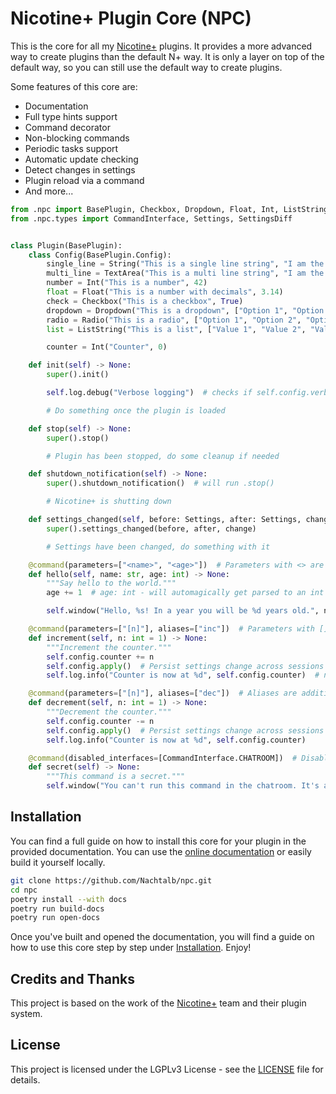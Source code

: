 # Nicotine+ Plugin Core (NPC)

This is the core for all my [Nicotine+][n+] plugins. It provides a more advanced
way to create plugins than the default N+ way. It is only a layer on top of the
default way, so you can still use the default way to create plugins.

Some features of this core are:

- Documentation
- Full type hints support
- Command decorator
- Non-blocking commands
- Periodic tasks support
- Automatic update checking
- Detect changes in settings
- Plugin reload via a command
- And more...

```python
from .npc import BasePlugin, Checkbox, Dropdown, Float, Int, ListString, Radio, String, TextArea, command
from .npc.types import CommandInterface, Settings, SettingsDiff


class Plugin(BasePlugin):
    class Config(BasePlugin.Config):
        single_line = String("This is a single line string", "I am the default value")
        multi_line = TextArea("This is a multi line string", "I am the default value")
        number = Int("This is a number", 42)
        float = Float("This is a number with decimals", 3.14)
        check = Checkbox("This is a checkbox", True)
        dropdown = Dropdown("This is a dropdown", ["Option 1", "Option 2", "Option 3"], "Option 1")
        radio = Radio("This is a radio", ["Option 1", "Option 2", "Option 3"], "Option 1")
        list = ListString("This is a list", ["Value 1", "Value 2", "Value 3"])

        counter = Int("Counter", 0)

    def init(self) -> None:
        super().init()

        self.log.debug("Verbose logging")  # checks if self.config.verbose is True before logging

        # Do something once the plugin is loaded

    def stop(self) -> None:
        super().stop()

        # Plugin has been stopped, do some cleanup if needed

    def shutdown_notification(self) -> None:
        super().shutdown_notification()  # will run .stop()

        # Nicotine+ is shutting down

    def settings_changed(self, before: Settings, after: Settings, change: SettingsDiff) -> None:
        super().settings_changed(before, after, change)

        # Settings have been changed, do something with it

    @command(parameters=["<name>", "<age>"])  # Parameters with <> are required
    def hello(self, name: str, age: int) -> None:
        """Say hello to the world."""
        age += 1  # age: int - will automagically get parsed to an int

        self.window("Hello, %s! In a year you will be %d years old.", name, age)

    @command(parameters=["[n]"], aliases=["inc"])  # Parameters with [] are optional
    def increment(self, n: int = 1) -> None:
        """Increment the counter."""
        self.config.counter += n
        self.config.apply()  # Persist settings change across sessions
        self.log.info("Counter is now at %d", self.config.counter)  # normal logging to the console

    @command(parameters=["[n]"], aliases=["dec"])  # Aliases are additional names for the command
    def decrement(self, n: int = 1) -> None:
        """Decrement the counter."""
        self.config.counter -= n
        self.config.apply()  # Persist settings change across sessions
        self.log.info("Counter is now at %d", self.config.counter)

    @command(disabled_interfaces=[CommandInterface.CHATROOM])  # Disable the command in the chatroom
    def secret(self) -> None:
        """This command is a secret."""
        self.window("You can't run this command in the chatroom. It's a secret!")
```

## Installation

You can find a full guide on how to install this core for your plugin in the
provided documentation. You can use the [online documentation][docs] or easily
build it yourself locally.

```sh
git clone https://github.com/Nachtalb/npc.git
cd npc
poetry install --with docs
poetry run build-docs
poetry run open-docs
```

Once you've built and opened the documentation, you will find a guide on how to
use this core step by step under [Installation][installation-docs]. Enjoy!

## Credits and Thanks

This project is based on the work of the [Nicotine+][n+] team and their plugin
system.

## License

This project is licensed under the LGPLv3 License - see the [LICENSE](LICENSE)
file for details.

[n+]: https://nicotine-plus.org/ "Nicotine+ Website"
[docs]:
  https://nicotine-plugin-core-npc.readthedocs.io/latest/
  "Nicotine+ Plugin Core Documentation"
[installation-docs]:
  https://nicotine-plugin-core-npc.readthedocs.io/latest/installation.html
  "Installation Guide"
